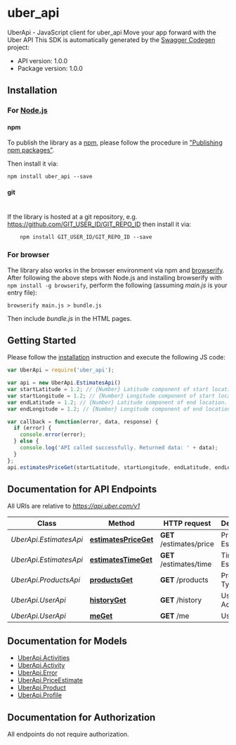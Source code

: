 # uber_api

UberApi - JavaScript client for uber_api
Move your app forward with the Uber API
This SDK is automatically generated by the [Swagger Codegen](https://github.com/swagger-api/swagger-codegen) project:

- API version: 1.0.0
- Package version: 1.0.0

## Installation

### For [Node.js](https://nodejs.org/)

#### npm

To publish the library as a [npm](https://www.npmjs.com/),
please follow the procedure in ["Publishing npm packages"](https://docs.npmjs.com/getting-started/publishing-npm-packages).

Then install it via:

```shell
npm install uber_api --save
```

#### git
#
If the library is hosted at a git repository, e.g.
https://github.com/GIT_USER_ID/GIT_REPO_ID
then install it via:

```shell
    npm install GIT_USER_ID/GIT_REPO_ID --save
```

### For browser

The library also works in the browser environment via npm and [browserify](http://browserify.org/). After following
the above steps with Node.js and installing browserify with `npm install -g browserify`,
perform the following (assuming *main.js* is your entry file):

```shell
browserify main.js > bundle.js
```

Then include *bundle.js* in the HTML pages.

## Getting Started

Please follow the [installation](#installation) instruction and execute the following JS code:

```javascript
var UberApi = require('uber_api');

var api = new UberApi.EstimatesApi()
var startLatitude = 1.2; // {Number} Latitude component of start location.
var startLongitude = 1.2; // {Number} Longitude component of start location.
var endLatitude = 1.2; // {Number} Latitude component of end location.
var endLongitude = 1.2; // {Number} Longitude component of end location.

var callback = function(error, data, response) {
  if (error) {
    console.error(error);
  } else {
    console.log('API called successfully. Returned data: ' + data);
  }
};
api.estimatesPriceGet(startLatitude, startLongitude, endLatitude, endLongitude, callback);
```

## Documentation for API Endpoints

All URIs are relative to *https://api.uber.com/v1*

Class | Method | HTTP request | Description
------------ | ------------- | ------------- | -------------
*UberApi.EstimatesApi* | [**estimatesPriceGet**](docs/EstimatesApi.md#estimatesPriceGet) | **GET** /estimates/price | Price Estimates
*UberApi.EstimatesApi* | [**estimatesTimeGet**](docs/EstimatesApi.md#estimatesTimeGet) | **GET** /estimates/time | Time Estimates
*UberApi.ProductsApi* | [**productsGet**](docs/ProductsApi.md#productsGet) | **GET** /products | Product Types
*UberApi.UserApi* | [**historyGet**](docs/UserApi.md#historyGet) | **GET** /history | User Activity
*UberApi.UserApi* | [**meGet**](docs/UserApi.md#meGet) | **GET** /me | User Profile

## Documentation for Models

 - [UberApi.Activities](docs/Activities.md)
 - [UberApi.Activity](docs/Activity.md)
 - [UberApi.Error](docs/Error.md)
 - [UberApi.PriceEstimate](docs/PriceEstimate.md)
 - [UberApi.Product](docs/Product.md)
 - [UberApi.Profile](docs/Profile.md)

## Documentation for Authorization

 All endpoints do not require authorization.

